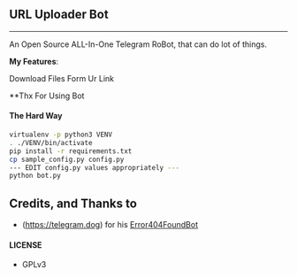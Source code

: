 ## URL Uploader Bot
---

An Open Source ALL-In-One Telegram RoBot, that can do lot of things.

**My Features**:

Download Files Form Ur Link



**Thx For Using Bot

#### The Hard Way

```sh
virtualenv -p python3 VENV
. ./VENV/bin/activate
pip install -r requirements.txt
cp sample_config.py config.py
--- EDIT config.py values appropriately ---
python bot.py
```

## Credits, and Thanks to


* (https://telegram.dog) for his [Error404FoundBot](https://telegram.dog/Error404FoundBot)


#### LICENSE
- GPLv3
